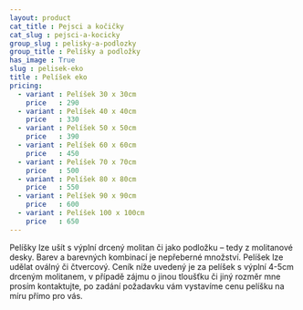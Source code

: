 ```yaml
---
layout: product
cat_title : Pejsci a kočičky
cat_slug : pejsci-a-kocicky
group_slug : pelisky-a-podlozky
group_title : Pelíšky a podložky
has_image : True
slug : pelisek-eko
title : Pelíšek eko
pricing:
  - variant : Pelíšek 30 x 30cm
    price   : 290
  - variant : Pelíšek 40 x 40cm
    price   : 330
  - variant : Pelíšek 50 x 50cm
    price   : 390
  - variant : Pelíšek 60 x 60cm
    price   : 450
  - variant : Pelíšek 70 x 70cm
    price   : 500
  - variant : Pelíšek 80 x 80cm
    price   : 550
  - variant : Pelíšek 90 x 90cm
    price   : 600
  - variant : Pelíšek 100 x 100cm
    price   : 650
---
```


Pelíšky lze ušít s výplní drcený molitan či jako podložku – tedy z molitanové desky. Barev a barevných kombinací je nepřeberné množství. Pelíšek lze udělat oválný či čtvercový. Ceník níže uvedený je za pelíšek s výplní 4-5cm drceným molitanem, v případě zájmu o jinou tloušťku či jiný rozměr mne prosím kontaktujte, po zadání požadavku vám vystavíme cenu pelíšku na míru přímo pro vás.

